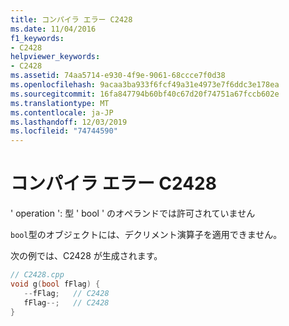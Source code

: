```yaml
---
title: コンパイラ エラー C2428
ms.date: 11/04/2016
f1_keywords:
- C2428
helpviewer_keywords:
- C2428
ms.assetid: 74aa5714-e930-4f9e-9061-68ccce7f0d38
ms.openlocfilehash: 9acaa3ba933f6fcf49a31e4973e7f6ddc3e178ea
ms.sourcegitcommit: 16fa847794b60bf40c67d20f74751a67fccb602e
ms.translationtype: MT
ms.contentlocale: ja-JP
ms.lasthandoff: 12/03/2019
ms.locfileid: "74744590"
---
```

# <a name="compiler-error-c2428"></a>コンパイラ エラー C2428

' operation ': 型 ' bool ' のオペランドでは許可されていません

`bool`型のオブジェクトには、デクリメント演算子を適用できません。

次の例では、C2428 が生成されます。

```cpp
// C2428.cpp
void g(bool fFlag) {
   --fFlag;   // C2428
   fFlag--;   // C2428
}
```
